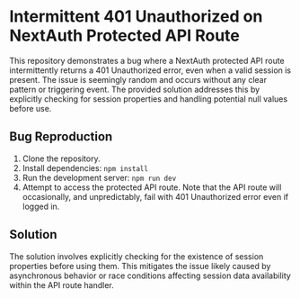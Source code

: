 # Intermittent 401 Unauthorized on NextAuth Protected API Route

This repository demonstrates a bug where a NextAuth protected API route intermittently returns a 401 Unauthorized error, even when a valid session is present.  The issue is seemingly random and occurs without any clear pattern or triggering event.  The provided solution addresses this by explicitly checking for session properties and handling potential null values before use.

## Bug Reproduction

1. Clone the repository.
2. Install dependencies: `npm install`
3. Run the development server: `npm run dev`
4. Attempt to access the protected API route. Note that the API route will occasionally, and unpredictably, fail with 401 Unauthorized error even if logged in.

## Solution

The solution involves explicitly checking for the existence of session properties before using them.  This mitigates the issue likely caused by asynchronous behavior or race conditions affecting session data availability within the API route handler.